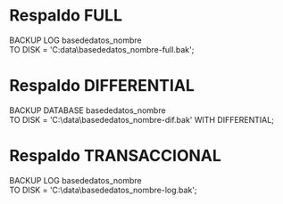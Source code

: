 # Respaldo FULL
BACKUP LOG basededatos_nombre  
TO DISK = 'C:data\basededatos_nombre-full.bak';    

# Respaldo DIFFERENTIAL
BACKUP DATABASE basededatos_nombre  
TO DISK = 'C:\data\basededatos_nombre-dif.bak'
WITH DIFFERENTIAL;    

# Respaldo TRANSACCIONAL
BACKUP LOG basededatos_nombre  
TO DISK = 'C:\data\basededatos_nombre-log.bak';

